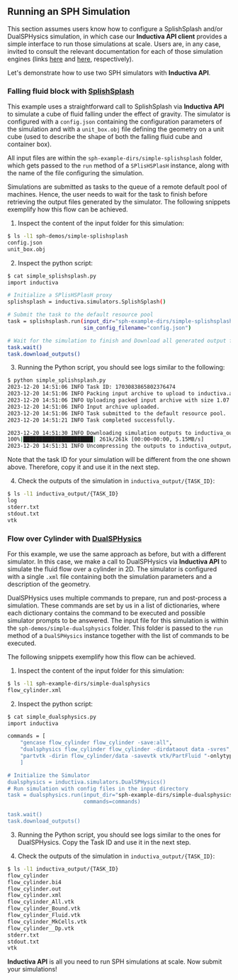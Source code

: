 ## Running an SPH Simulation

This section assumes users know how to configure a SplishSplash and/or DualSPHysics
simulation, in which case our **Inductiva API client** provides a simple
interface to run those simulations at scale. Users are, in any case, invited to
consult the relevant documentation for each of those simulation engines (links
[here](https://github.com/InteractiveComputerGraphics/SPlisHSPlasH) and
[here](https://github.com/DualSPHysics/DualSPHysics), respectively). 

Let's demonstrate how to use two SPH simulators with **Inductiva API**.

### Falling fluid block with [SplishSplash](https://github.com/InteractiveComputerGraphics/SPlisHSPlasH)

This example uses a straightforward call to SplishSplash via **Inductiva API**
to simulate a cube of fluid falling under the effect of gravity.
The simulator is configured with a `config.json` containing the configuration
parameters of the simulation and with a `unit_box.obj` file defining the geometry
on a unit cube (used to describe the shape of both the falling fluid cube and
container box).

All input files are within the `sph-example-dirs/simple-splishsplash` folder,
which gets passed to the `run` method of a `SPlisHSPlasH` instance, along with
the name of the file configuring the simulation.

Simulations are submitted as tasks to the queue of a remote default pool of
machines.
Hence, the user needs to wait for the task to finish before retrieving the output
files generated by the simulator. The following snippets exemplify how this flow
can be achieved.

1. Inspect the content of the input folder for this simulation:

```bash
$ ls -l1 sph-demos/simple-splishsplash
config.json
unit_box.obj
```

2. Inspect the python script:

```bash
$ cat simple_splishsplash.py
import inductiva

# Initialize a SPlisHSPlasH proxy
splishsplash = inductiva.simulators.SplishSplash()

# Submit the task to the default resource pool
task = splishsplash.run(input_dir="sph-example-dirs/simple-splishsplash",
                        sim_config_filename="config.json")

# Wait for the simulation to finish and Download all generated output files
task.wait()
task.download_outputs()
```

3. Running the Python script, you should see logs similar to the following:

```bash
$ python simple_splishsplash.py
2023-12-20 14:51:06 INFO Task ID: 1703083865802376474
2023-12-20 14:51:06 INFO Packing input archive to upload to inductiva.ai.
2023-12-20 14:51:06 INFO Uploading packed input archive with size 1.07 KB.
2023-12-20 14:51:06 INFO Input archive uploaded.
2023-12-20 14:51:06 INFO Task submitted to the default resource pool.
2023-12-20 14:51:21 INFO Task completed successfully.

2023-12-20 14:51:30 INFO Downloading simulation outputs to inductiva_output/1703083865802376474/output.zip.
100%|██████████████████████| 261k/261k [00:00<00:00, 5.15MB/s]
2023-12-20 14:51:31 INFO Uncompressing the outputs to inductiva_output/1703083865802376474.
```

Note that the task ID for your simulation will be different from the one shown
above. Therefore, copy it and use it in the next step.

4. Check the outputs of the simulation in `inductiva_output/{TASK_ID}`:

```bash
$ ls -l1 inductiva_output/{TASK_ID}
log
stderr.txt
stdout.txt
vtk
```

### Flow over Cylinder with [DualSPHysics](https://github.com/DualSPHysics/DualSPHysics)

For this example, we use the same approach as before, but with a different
simulator. In this case, we make a call to DualSPHysics via **Inductiva API** to
simulate the fluid flow over a cylinder in 2D. The simulator is configured with
a single `.xml` file containing both the simulation parameters and a description
of the geometry.

DualSPHysics uses multiple commands to prepare, run and post-process a simulation.
These commands are set by us in a list of dictionaries, where each dictionary
contains the command to be executed and possible simulator prompts to be
answered. 
The input file for this simulation is within the `sph-demos/simple-dualsphysics`
folder. This folder is passed to the `run` method of a `DualSPHysics` instance
together with the list of commands to be executed.

The following snippets exemplify how this flow can be achieved.

1. Inspect the content of the input folder for this simulation:

```bash
$ ls -l1 sph-example-dirs/simple-dualsphysics
flow_cylinder.xml
```

2. Inspect the python script:

```bash
$ cat simple_dualsphysics.py
import inductiva

commands = [
    "gencase flow_cylinder flow_cylinder -save:all",
    "dualsphysics flow_cylinder flow_cylinder -dirdataout data -svres",
    "partvtk -dirin flow_cylinder/data -savevtk vtk/PartFluid "-onlytype:+fluid"
    ]

# Initialize the Simulator
dualsphysics = inductiva.simulators.DualSPHysics()
# Run simulation with config files in the input directory
task = dualsphysics.run(input_dir="sph-example-dirs/simple-dualsphysics",
                        commands=commands)

task.wait()
task.download_outputs()
```

3. Running the Python script, you should see logs similar to the ones for
DualSPHysics. Copy the Task ID and use it in the next step.

4. Check the outputs of the simulation in `inductiva_output/{TASK_ID}`:

```bash
$ ls -l1 inductiva_output/{TASK_ID}
flow_cylinder
flow_cylinder.bi4
flow_cylinder.out
flow_cylinder.xml
flow_cylinder_All.vtk
flow_cylinder_Bound.vtk
flow_cylinder_Fluid.vtk
flow_cylinder_MkCells.vtk
flow_cylinder__Dp.vtk
stderr.txt
stdout.txt
vtk
```


**Inductiva API** is all you need to run SPH simulations at scale.
Now submit your simulations!
